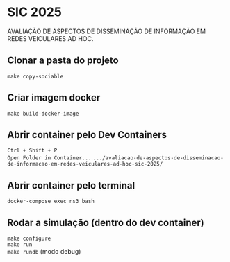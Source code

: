 # SIC 2025
AVALIAÇÃO DE ASPECTOS DE DISSEMINAÇÃO DE INFORMAÇÃO EM REDES VEICULARES AD HOC.

## Clonar a pasta do projeto
`make copy-sociable`

## Criar imagem docker
`make build-docker-image`

## Abrir container pelo Dev Containers
`Ctrl + Shift + P`  
`Open Folder in Container...`
`.../avaliacao-de-aspectos-de-disseminacao-de-informacao-em-redes-veiculares-ad-hoc-sic-2025/`

## Abrir container pelo terminal
`docker-compose exec ns3 bash`

## Rodar a simulação (dentro do dev container)
`make configure`  
`make run`  
`make rundb` (modo debug)
